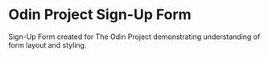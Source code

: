 # Odin Project Sign-Up Form

Sign-Up Form created for The Odin Project demonstrating understanding of form layout and styling.
